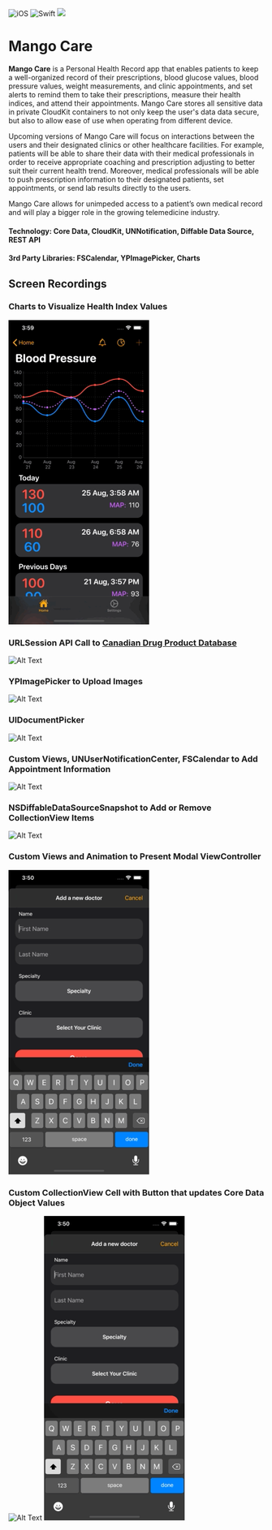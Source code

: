 ![iOS](https://img.shields.io/badge/iOS-13%20-blue)
![Swift](https://img.shields.io/badge/Swift-5-orange?logo=Swift&logoColor=white)
<a href="https://twitter.com/intent/follow?screen_name=ChrisSong"><img src="https://img.shields.io/badge/@chriisong-x?color=08a0e9&logo=twitter&logoColor=white" /></a>

# Mango Care
**Mango Care** is a Personal Health Record app that enables patients to keep a well-organized record of their prescriptions, blood glucose values, blood pressure values, weight measurements, and clinic appointments, and set alerts to remind them to take their prescriptions, measure their health indices, and attend their appointments. Mango Care stores all sensitive data in private CloudKit containers to not only keep the user's data data secure, but also to allow ease of use when operating from different device. 

Upcoming versions of Mango Care will focus on interactions between the users and their designated clinics or other healthcare facilities. For example, patients will be able to share their data with their medical professionals in order to receive appropriate coaching and prescription adjusting to better suit their current health trend. Moreover, medical professionals will be able to push prescription information to their designated patients, set appointments, or send lab results directly to the users. 

Mango Care allows for unimpeded access to a patient’s own medical record and will play a bigger role in the growing telemedicine industry.

#### Technology: Core Data, CloudKit, UNNotification, Diffable Data Source, REST API
#### 3rd Party Libraries: FSCalendar, YPImagePicker, Charts
## Screen Recordings

### Charts to Visualize Health Index Values
![Alt Text](Gifs/Charts.gif)

### URLSession API Call to [Canadian Drug Product Database](https://health-products.canada.ca/api/documentation/dpd-documentation-en.html)
![Alt Text](Gifs/DrugDB.gif)

### YPImagePicker to Upload Images
![Alt Text](Gifs/Radiology.gif)

### UIDocumentPicker
![Alt Text](Gifs/Document.gif)

### Custom Views, UNUserNotificationCenter, FSCalendar to Add Appointment Information
![Alt Text](Gifs/Appointment.gif)

### NSDiffableDataSourceSnapshot to Add or Remove CollectionView Items
![Alt Text](Gifs/AddReminder.gif)

### Custom Views and Animation to Present Modal ViewController 
![Alt Text](Gifs/AddDoctor.gif)

### Custom CollectionView Cell with Button that updates Core Data Object Values
![Alt Text](Gifs/Prescription.gif)
![Alt Text](Gifs/AddDoctor.gif)
